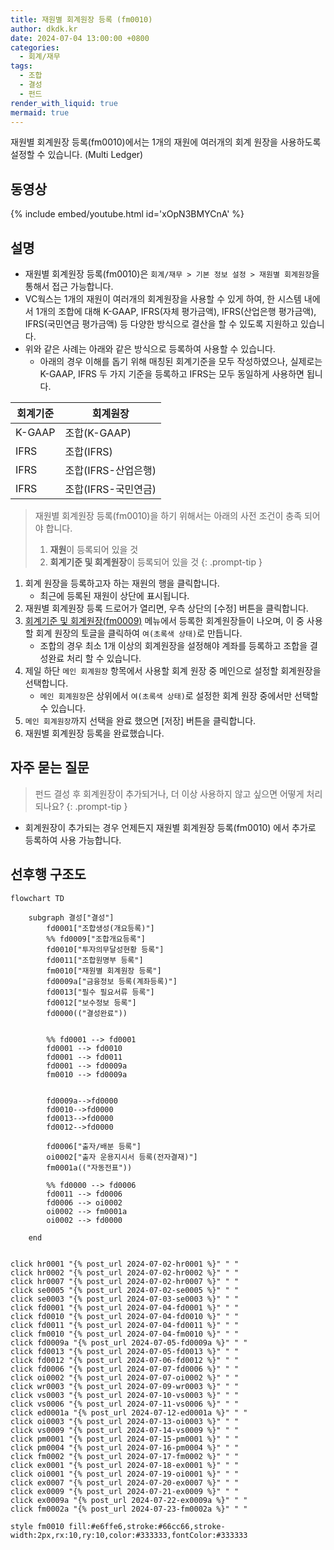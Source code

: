 ```yaml
---
title: 재원별 회계원장 등록 (fm0010)
author: dkdk.kr
date: 2024-07-04 13:00:00 +0800
categories:
  - 회계/재무
tags:
  - 조합
  - 결성
  - 펀드
render_with_liquid: true
mermaid: true
---
```

재원별 회계원장 등록(fm0010)에서는 1개의 재원에 여러개의 회계 원장을 사용하도록 설정할 수 있습니다. (Multi Ledger)

## 동영상

{% include embed/youtube.html id='xOpN3BMYCnA' %}

## 설명

- 재원별 회계원장 등록(fm0010)은 `회계/재무 > 기본 정보 설정 > 재원별 회계원장`을 통해서 접근 가능합니다.
- VC웍스는 1개의 재원이 여러개의 회계원장을 사용할 수 있게 하여, 한 시스템 내에서 1개의 조합에 대해 K-GAAP, IFRS(자체 평가금액), IFRS(산업은행 평가금액), IFRS(국민연금 평가금액) 등 다양한 방식으로 결산을 할 수 있도록 지원하고 있습니다.
- 위와 같은 사례는 아래와 같은 방식으로 등록하여 사용할 수 있습니다.
	- 아래의 경우 이해를 돕기 위해 매칭된 회계기준을 모두 작성하였으나, 실제로는 K-GAAP, IFRS 두 가지 기준을 등록하고 IFRS는 모두 동일하게 사용하면 됩니다.

| 회계기준   | 회계원장          |
| ------ | ------------- |
| K-GAAP | 조합(K-GAAP)    |
| IFRS   | 조합(IFRS)      |
| IFRS   | 조합(IFRS-산업은행) |
| IFRS   | 조합(IFRS-국민연금) |

> 재원별 회계원장 등록(fm0010)을 하기 위해서는 아래의 사전 조건이 충족 되어야 합니다.
> 1. **재원**이 등록되어 있을 것
> 2. **회계기준 및 회계원장**이 등록되어 있을 것
{: .prompt-tip }


1. 회계 원장을 등록하고자 하는 재원의 행을 클릭합니다.
	- 최근에 등록된 재원이 상단에 표시됩니다.
2. 재원별 회계원장 등록 드로어가 열리면, 우측 상단의 [수정] 버튼을 클릭합니다.
3. [회계기준 및 회계원장(fm0009)](https://guide.vcworks.kr/posts/fm0009/) 메뉴에서 등록한 회계원장들이 나오며, 이 중 사용할 회계 원장의 토글을 클릭하여 `여(초록색 상태)`로 만듭니다.
	- 조합의 경우 최소 1개 이상의 회계원장을 설정해야 계좌를 등록하고 조합을 결성완료 처리 할 수 있습니다.
4. 제일 하단 `메인 회계원장` 항목에서 사용할 회계 원장 중 메인으로 설정할 회계원장을 선택합니다.
	- `메인 회계원장`은 상위에서 `여(초록색 상태)`로 설정한 회계 원장 중에서만 선택할 수 있습니다.
5. `메인 회계원장`까지 선택을 완료 했으면 [저장] 버튼을 클릭합니다.
6. 재원별 회계원장 등록을 완료했습니다.

## 자주 묻는 질문

> 펀드 결성 후 회계원장이 추가되거나, 더 이상 사용하지 않고 싶으면 어떻게 처리되나요?
{: .prompt-tip }

- 회계원장이 추가되는 경우 언제든지 재원별 회계원장 등록(fm0010) 에서 추가로 등록하여 사용 가능합니다.


## 선후행 구조도

```mermaid
flowchart TD

    subgraph 결성["결성"]
        fd0001["조합생성(개요등록)"]
        %% fd0009["조합개요등록"]
        fd0010["투자의무달성현황 등록"]
        fd0011["조합원명부 등록"]
        fm0010["재원별 회계원장 등록"]
        fd0009a["금융정보 등록(계좌등록)"]
        fd0013["필수 필요서류 등록"]
        fd0012["보수정보 등록"]
        fd0000(("결성완료"))

        
        %% fd0001 --> fd0001
        fd0001 --> fd0010
        fd0001 --> fd0011 
        fd0001 --> fd0009a 
        fm0010 --> fd0009a


        fd0009a-->fd0000
        fd0010-->fd0000
        fd0013-->fd0000
        fd0012-->fd0000

        fd0006["출자/배분 등록"]
        oi0002["출자 운용지시서 등록(전자결재)"]
        fm0001a(("자동전표"))

        %% fd0000 --> fd0006
        fd0011 --> fd0006
        fd0006 --> oi0002 
        oi0002 --> fm0001a
        oi0002 --> fd0000

    end

    
click hr0001 "{% post_url 2024-07-02-hr0001 %}" " "
click hr0002 "{% post_url 2024-07-02-hr0002 %}" " "
click hr0007 "{% post_url 2024-07-02-hr0007 %}" " "
click se0005 "{% post_url 2024-07-02-se0005 %}" " "
click se0003 "{% post_url 2024-07-03-se0003 %}" " "
click fd0001 "{% post_url 2024-07-04-fd0001 %}" " "
click fd0010 "{% post_url 2024-07-04-fd0010 %}" " "
click fd0011 "{% post_url 2024-07-04-fd0011 %}" " "
click fm0010 "{% post_url 2024-07-04-fm0010 %}" " "
click fd0009a "{% post_url 2024-07-05-fd0009a %}" " "
click fd0013 "{% post_url 2024-07-05-fd0013 %}" " "
click fd0012 "{% post_url 2024-07-06-fd0012 %}" " "
click fd0006 "{% post_url 2024-07-07-fd0006 %}" " "
click oi0002 "{% post_url 2024-07-07-oi0002 %}" " "
click wr0003 "{% post_url 2024-07-09-wr0003 %}" " "
click vs0003 "{% post_url 2024-07-10-vs0003 %}" " "
click vs0006 "{% post_url 2024-07-11-vs0006 %}" " "
click ed0001a "{% post_url 2024-07-12-ed0001a %}" " "
click oi0003 "{% post_url 2024-07-13-oi0003 %}" " "
click vs0009 "{% post_url 2024-07-14-vs0009 %}" " "
click pm0001 "{% post_url 2024-07-15-pm0001 %}" " "
click pm0004 "{% post_url 2024-07-16-pm0004 %}" " "
click fm0002 "{% post_url 2024-07-17-fm0002 %}" " "
click ex0001 "{% post_url 2024-07-18-ex0001 %}" " "
click oi0001 "{% post_url 2024-07-19-oi0001 %}" " "
click ex0007 "{% post_url 2024-07-20-ex0007 %}" " "
click ex0009 "{% post_url 2024-07-21-ex0009 %}" " "
click ex0009a "{% post_url 2024-07-22-ex0009a %}" " "
click fm0002a "{% post_url 2024-07-23-fm0002a %}" " "

style fm0010 fill:#e6ffe6,stroke:#66cc66,stroke-width:2px,rx:10,ry:10,color:#333333,fontColor:#333333

```
